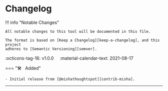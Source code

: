 # Changelog

!!! info "Notable Changes"

    All notable changes to this tool will be documented in this file.

    The format is based on [Keep a Changelog][keep-a-changelog], and this project
    adheres to [Semantic Versioning][semver].

:octicons-tag-16: v1.0.0 &nbsp; &nbsp; :material-calendar-text: 2021-08-17

=== ":hammer_and_wrench: &nbsp; Added"

    - Initial release from [@mishathoughtspot][contrib-misha].

---

[keep-a-changelog]: https://keepachangelog.com/en/1.0.0/
[semver]: https://semver.org/spec/v2.0.0.html
[contrib-misha]: https://github.com/MishaThoughtSpot
